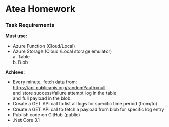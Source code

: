 # Atea Homework

### Task Requirements
**Must use:**
* Azure Function (Cloud/Local)
* Azure Storage (Cloud /Local storage emulator)  
  a. Table  
  b. Blob

**Achieve:**
* Every minute, fetch data from:  
   https://api.publicapis.org/random?auth=null  
   and store success/failure attempt log in the table  
   and full payload in the blob.
* Create a GET API call to list all logs for specific time period (from/to)
* Create a GET API call to fetch a payload from blob for specific log entry
* Publish code on GitHub (public)
* .Net Core 3.1
